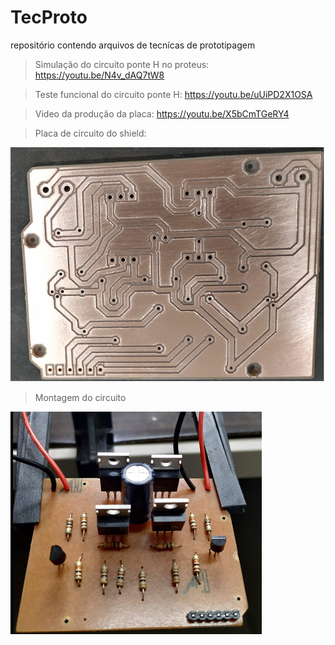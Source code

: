 # TecProto

repositório contendo arquivos de tecnícas de prototipagem

> Simulação do circuito ponte H no proteus: https://youtu.be/N4v_dAQ7tW8

> Teste funcional do circuito ponte H: https://youtu.be/uUiPD2X1OSA

> Video da produção da placa: https://youtu.be/X5bCmTGeRY4 

> Placa de circuito do shield: 

![image](desing_shield_circuito.png)

> Montagem do circuito

![image](montagem_circuito.png)
